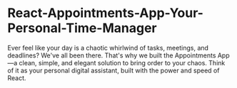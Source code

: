 # React-Appointments-App-Your-Personal-Time-Manager
Ever feel like your day is a chaotic whirlwind of tasks, meetings, and deadlines? We've all been there. That's why we built the Appointments App—a clean, simple, and elegant solution to bring order to your chaos. Think of it as your personal digital assistant, built with the power and speed of React.
